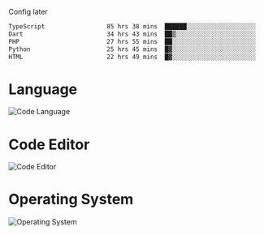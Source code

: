 <!-- ## Hi there 👋 -->
Config later

<!--
**rickrck/rickrck** is a ✨ _special_ ✨ repository because its `README.md` (this file) appears on your GitHub profile.

Here are some ideas to get you started:

- 🔭 I’m currently working on ...
- 🌱 I’m currently learning ...
- 👯 I’m looking to collaborate on ...
- 🤔 I’m looking for help with ...
- 💬 Ask me about ...
- 📫 How to reach me: ...
- 😄 Pronouns: ...
- ⚡ Fun fact: ...
-->

<!--START_SECTION:waka-->

```txt
TypeScript                 85 hrs 38 mins  ██████░░░░░░░░░░░░░░░░░░░   23.45 %
Dart                       34 hrs 43 mins  ██▒░░░░░░░░░░░░░░░░░░░░░░   09.51 %
PHP                        27 hrs 55 mins  ██░░░░░░░░░░░░░░░░░░░░░░░   07.65 %
Python                     25 hrs 45 mins  █▓░░░░░░░░░░░░░░░░░░░░░░░   07.06 %
HTML                       22 hrs 49 mins  █▓░░░░░░░░░░░░░░░░░░░░░░░   06.25 %
```

<!--END_SECTION:waka-->

# Language
![Code Language](https://wakatime.com/share/@Rie/857855bd-8826-4360-bd0b-30668e651616.svg)

# Code Editor
![Code Editor](https://wakatime.com/share/@Rie/630d1d98-3d54-4afd-a23d-fa79134fc528.svg)

# Operating System
![Operating System](https://wakatime.com/share/@Rie/a7b1eb7d-159b-4b03-8226-3a05ad998782.svg)
